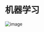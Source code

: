 # 机器学习
![image](https://github.com/jingwang3235/MachineLearning/raw/master/resource/%E6%9C%BA%E5%99%A8%E5%AD%A6%E4%B9%A0.png)